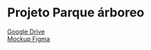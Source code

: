 # Projeto Parque árboreo

<a href="https://drive.google.com/drive/folders/134vnkkF_5TraWdF6ZyBkL2aTBzUvJ0B6">Google Drive</a><br>
<a href="https://www.figma.com/file/atdB7MxcoXUE3kd6tyEfGQ/Untitled?type=design&node-id=0-1&t=ulWkTOnLy74vJeKD-0">Mockup Figma</a>

